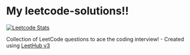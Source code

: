 # My leetcode-solutions!!
[![Leetcode Stats](https://leetcard.jacoblin.cool/RivkaGvirer?font=Dancing%20Script?ext=activity)](https://leetcode.com/RivkaGvirer)

Collection of LeetCode questions to ace the coding interview! - Created using [LeetHub v3](https://github.com/raphaelheinz/LeetHub-3.0)
